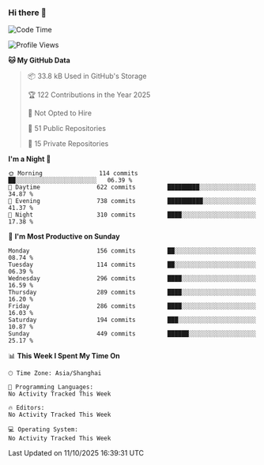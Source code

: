 ### Hi there 👋

<!--
**robinWongM/robinWongM** is a ✨ _special_ ✨ repository because its `README.md` (this file) appears on your GitHub profile.

Here are some ideas to get you started:

- 🔭 I’m currently working on ...
- 🌱 I’m currently learning ...
- 👯 I’m looking to collaborate on ...
- 🤔 I’m looking for help with ...
- 💬 Ask me about ...
- 📫 How to reach me: ...
- 😄 Pronouns: ...
- ⚡ Fun fact: ...
-->

<!--START_SECTION:waka-->
![Code Time](http://img.shields.io/badge/Code%20Time-272%20hrs%2015%20mins-blue)

![Profile Views](http://img.shields.io/badge/Profile%20Views-0-blue)

**🐱 My GitHub Data** 

> 📦 33.8 kB Used in GitHub's Storage 
 > 
> 🏆 122 Contributions in the Year 2025
 > 
> 🚫 Not Opted to Hire
 > 
> 📜 51 Public Repositories 
 > 
> 🔑 15 Private Repositories 
 > 
**I'm a Night 🦉** 

```text
🌞 Morning                114 commits         ██░░░░░░░░░░░░░░░░░░░░░░░   06.39 % 
🌆 Daytime                622 commits         █████████░░░░░░░░░░░░░░░░   34.87 % 
🌃 Evening                738 commits         ██████████░░░░░░░░░░░░░░░   41.37 % 
🌙 Night                  310 commits         ████░░░░░░░░░░░░░░░░░░░░░   17.38 % 
```
📅 **I'm Most Productive on Sunday** 

```text
Monday                   156 commits         ██░░░░░░░░░░░░░░░░░░░░░░░   08.74 % 
Tuesday                  114 commits         ██░░░░░░░░░░░░░░░░░░░░░░░   06.39 % 
Wednesday                296 commits         ████░░░░░░░░░░░░░░░░░░░░░   16.59 % 
Thursday                 289 commits         ████░░░░░░░░░░░░░░░░░░░░░   16.20 % 
Friday                   286 commits         ████░░░░░░░░░░░░░░░░░░░░░   16.03 % 
Saturday                 194 commits         ███░░░░░░░░░░░░░░░░░░░░░░   10.87 % 
Sunday                   449 commits         ██████░░░░░░░░░░░░░░░░░░░   25.17 % 
```


📊 **This Week I Spent My Time On** 

```text
🕑︎ Time Zone: Asia/Shanghai

💬 Programming Languages: 
No Activity Tracked This Week

🔥 Editors: 
No Activity Tracked This Week

💻 Operating System: 
No Activity Tracked This Week
```


 Last Updated on 11/10/2025 16:39:31 UTC
<!--END_SECTION:waka-->
